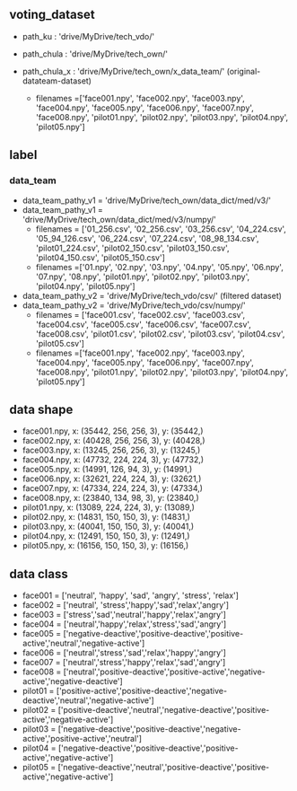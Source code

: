 ## voting_dataset
- path_ku : 'drive/MyDrive/tech_vdo/'
- path_chula : 'drive/MyDrive/tech_own/'


- path_chula_x : 'drive/MyDrive/tech_own/x_data_team/' (original-datateam-dataset)
	- filenames =['face001.npy', 'face002.npy', 'face003.npy', 'face004.npy', 'face005.npy', 'face006.npy', 'face007.npy', 'face008.npy', 'pilot01.npy', 'pilot02.npy', 'pilot03.npy', 'pilot04.npy', 'pilot05.npy']
## label
### data_team
- data_team_pathy_v1 = 'drive/MyDrive/tech_own/data_dict/med/v3/'
- data_team_pathy_v1 = 'drive/MyDrive/tech_own/data_dict/med/v3/numpy/'
	- filenames = ['01_256.csv', '02_256.csv', '03_256.csv', '04_224.csv', '05_94_126.csv', '06_224.csv', '07_224.csv', '08_98_134.csv', 'pilot01_224.csv', 'pilot02_150.csv', 'pilot03_150.csv', 'pilot04_150.csv', 'pilot05_150.csv']
	- filenames =['01.npy', '02.npy', '03.npy', '04.npy', '05.npy', '06.npy', '07.npy', '08.npy', 'pilot01.npy', 'pilot02.npy', 'pilot03.npy', 'pilot04.npy', 'pilot05.npy']
- data_team_pathy_v2 = 'drive/MyDrive/tech_vdo/csv/' (filtered dataset)
- data_team_pathy_v2 = 'drive/MyDrive/tech_vdo/csv/numpy/'
	- filenames = ['face001.csv', 'face002.csv', 'face003.csv', 'face004.csv', 'face005.csv', 'face006.csv', 'face007.csv', 'face008.csv', 'pilot01.csv', 'pilot02.csv', 'pilot03.csv', 'pilot04.csv', 'pilot05.csv']
	- filenames =['face001.npy', 'face002.npy', 'face003.npy', 'face004.npy', 'face005.npy', 'face006.npy', 'face007.npy', 'face008.npy', 'pilot01.npy', 'pilot02.npy', 'pilot03.npy', 'pilot04.npy', 'pilot05.npy']

## data shape
- face001.npy, x:  (35442, 256, 256, 3),  y:  (35442,)
- face002.npy, x:  (40428, 256, 256, 3),  y:  (40428,)
- face003.npy, x:  (13245, 256, 256, 3),  y:  (13245,)
- face004.npy, x:  (47732, 224, 224, 3),  y:  (47732,)
- face005.npy, x:  (14991, 126, 94, 3),    y:  (14991,)
- face006.npy, x:  (32621, 224, 224, 3),  y:  (32621,)
- face007.npy, x:  (47334, 224, 224, 3),  y:  (47334,)
- face008.npy, x:  (23840, 134, 98, 3),   y:  (23840,)
- pilot01.npy, x:  (13089, 224, 224, 3),   y:  (13089,)
- pilot02.npy, x:  (14831, 150, 150, 3),   y:  (14831,)
- pilot03.npy, x:  (40041, 150, 150, 3),   y:  (40041,)
- pilot04.npy, x:  (12491, 150, 150, 3),   y:  (12491,)
- pilot05.npy, x:  (16156, 150, 150, 3),   y:  (16156,)

## data class
- face001 = ['neutral', 'happy', 'sad', 'angry', 'stress', 'relax']
- face002 = ['neutral', 'stress','happy','sad','relax','angry']
- face003 = ['stress','sad','neutral','happy','relax','angry']
- face004 = ['neutral','happy','relax','stress','sad','angry']
- face005 = ['negative-deactive','positive-deactive','positive-active','neutral','negative-active']
- face006 = ['neutral','stress','sad','relax','happy','angry']
- face007 = ['neutral','stress','happy','relax','sad','angry']
- face008 = ['neutral','positive-deactive','positive-active','negative-active','negative-deactive']
- pilot01 = ['positive-active','positive-deactive','negative-deactive','neutral','negative-active']
- pilot02 = ['positive-deactive','neutral','negative-deactive','positive-active','negative-active']
- pilot03 = ['negative-deactive','positive-deactive','negative-active','positive-active','neutral']
- pilot04 = ['negative-deactive','positive-deactive','positive-active','negative-active']
- pilot05 = ['negative-deactive','neutral','positive-deactive','positive-active','negative-active']



